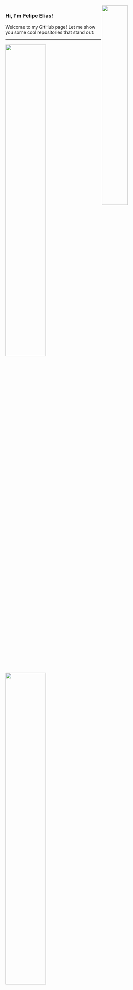 <img align="right" width="40%" src="https://raw.githubusercontent.com/gist/feponiel/41762a72af22d63885ed7e11e12618b0/raw/09e54503566f2ebdf5ff0ff778aa7f9bf7590677/github_card.svg" />

### Hi, I'm Felipe Elias!

Welcome to my GitHub page! Let me show you some cool repositories that stand out:

---

<a href="https://github.com/feponiel/kodi"><img width="50%" src="https://raw.githubusercontent.com/gist/feponiel/0849b12d4d61d33523aa969af99768bd/raw/1f1e85e4c34fbbd89a6a781bde78fb6bf1f8eaf4/card_kodi.svg" /></a>

<a href="https://github.com/feponiel/kodi"><img width="50%" src="https://raw.githubusercontent.com/gist/feponiel/0849b12d4d61d33523aa969af99768bd/raw/1f1e85e4c34fbbd89a6a781bde78fb6bf1f8eaf4/card_kodi.svg" /></a>

<a href="https://github.com/feponiel/kodi"><img width="50%" src="https://raw.githubusercontent.com/gist/feponiel/0849b12d4d61d33523aa969af99768bd/raw/1f1e85e4c34fbbd89a6a781bde78fb6bf1f8eaf4/card_kodi.svg" /></a>

[Download my resume]() | [Visit my LinkedIn](https://www.linkedin.com/in/felipe-daniel-elias/)

